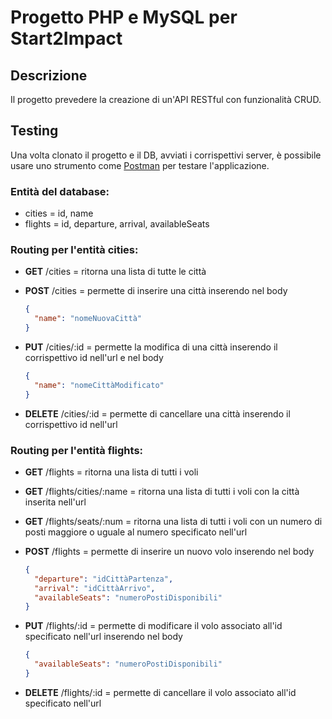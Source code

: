 # Progetto PHP e MySQL per Start2Impact

## Descrizione

Il progetto prevedere la creazione di un'API RESTful con funzionalità CRUD.

## Testing

Una volta clonato il progetto e il DB, avviati i corrispettivi server, è possibile usare uno strumento come [Postman](https://www.postman.com/) per testare l'applicazione.

### Entità del database:

- cities = id, name
- flights = id, departure, arrival, availableSeats

### Routing per l'entità **cities**:

- **GET** /cities = ritorna una lista di tutte le città
- **POST** /cities = permette di inserire una città inserendo nel body
  ```json
  {
    "name": "nomeNuovaCittà"
  }
  ```
- **PUT** /cities/:id = permette la modifica di una città inserendo il corrispettivo id nell'url e nel body

  ```json
  {
    "name": "nomeCittàModificato"
  }
  ```

- **DELETE** /cities/:id = permette di cancellare una città inserendo il corrispettivo id nell'url

### Routing per l'entità **flights**:

- **GET** /flights = ritorna una lista di tutti i voli
- **GET** /flights/cities/:name = ritorna una lista di tutti i voli con la città inserita nell'url
- **GET** /flights/seats/:num = ritorna una lista di tutti i voli con un numero di posti maggiore o uguale al numero specificato nell'url
- **POST** /flights = permette di inserire un nuovo volo inserendo nel body
  ```json
  {
    "departure": "idCittàPartenza",
    "arrival": "idCittàArrivo",
    "availableSeats": "numeroPostiDisponibili"
  }
  ```
- **PUT** /flights/:id = permette di modificare il volo associato all'id specificato nell'url inserendo nel body

  ```json
  {
    "availableSeats": "numeroPostiDisponibili"
  }
  ```

- **DELETE** /flights/:id = permette di cancellare il volo associato all'id specificato nell'url
